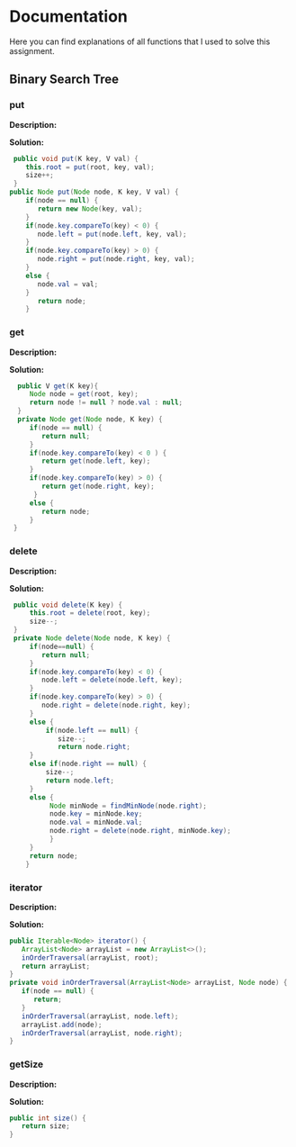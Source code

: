 # Documentation 

Here you can find explanations of all functions that I used to solve this assignment.

## Binary Search Tree

### put

**Description:** 

**Solution:** 

```java
 public void put(K key, V val) {
    this.root = put(root, key, val);
    size++;
 }
public Node put(Node node, K key, V val) {
    if(node == null) {
       return new Node(key, val);
    }
    if(node.key.compareTo(key) < 0) {
       node.left = put(node.left, key, val);
    }
    if(node.key.compareTo(key) > 0) {
       node.right = put(node.right, key, val);
    }
    else {
       node.val = val;
    }
       return node;
    }
```

### get

**Description:** 

**Solution:** 

```java
  public V get(K key){
     Node node = get(root, key);
     return node != null ? node.val : null;
  }
  private Node get(Node node, K key) {
     if(node == null) {
        return null;
     }
     if(node.key.compareTo(key) < 0 ) {
        return get(node.left, key);
     }
     if(node.key.compareTo(key) > 0) {
        return get(node.right, key);
      }
     else {
        return node;
     }
 }
```

### delete

**Description:** 

**Solution:** 

```java
 public void delete(K key) {
     this.root = delete(root, key);
     size--;
 }
 private Node delete(Node node, K key) {
     if(node==null) {
        return null;
     }
     if(node.key.compareTo(key) < 0) {
        node.left = delete(node.left, key);
     }
     if(node.key.compareTo(key) > 0) {
        node.right = delete(node.right, key);
     }
     else {
         if(node.left == null) {
            size--;
            return node.right;
     }
     else if(node.right == null) {
         size--;
         return node.left;
     }
     else {
          Node minNode = findMinNode(node.right);
          node.key = minNode.key;
          node.val = minNode.val;
          node.right = delete(node.right, minNode.key);
          }
     }
     return node;
    }
```

### iterator

**Description:** 

**Solution:** 

```java
public Iterable<Node> iterator() {
   ArrayList<Node> arrayList = new ArrayList<>();
   inOrderTraversal(arrayList, root);
   return arrayList;
}
private void inOrderTraversal(ArrayList<Node> arrayList, Node node) {
   if(node == null) {
      return;
   }
   inOrderTraversal(arrayList, node.left);
   arrayList.add(node);
   inOrderTraversal(arrayList, node.right);
}
```

### getSize

**Description:** 

**Solution:** 

```java
public int size() {
   return size;
}
```



